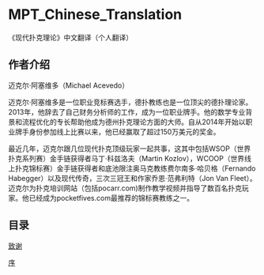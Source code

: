 # MPT_Chinese_Translation
《现代扑克理论》中文翻译（个人翻译）

## 作者介绍
迈克尔·阿塞维多（Michael Acevedo）

迈克尔·阿塞维多是一位职业竞标赛选手，德扑教练也是一位顶尖的德扑理论家。2013年，他辞去了自己财务分析师的工作，成为一位职业牌手。他的数学专业背景和流程优化的专长帮助他成为德州扑克理论方面的大师。自从2014年开始以职业牌手身份参加线上比赛以来，他已经赢取了超过150万美元的奖金。

最近几年，迈克尔跟几位现代扑克顶级玩家一起共事，这其中包括WSOP（世界扑克系列赛）金手链获得者马丁·科兹洛夫（Martin Kozlov），WCOOP（世界线上扑克锦标赛）金手链获得者和底池限注奥马克教练费尔南多·哈贝格（Fernando Habegger）以及现代传奇，三次三冠王和作家乔恩·范弗利特（Jon Van Fleet）。迈克尔为扑克培训网站（包括pocarr.com)制作教学视频并指导了数百名扑克玩家。他已经成为pocketfives.com最推荐的锦标赛教练之一。

## 目录

[致谢](0_00_致谢.md)

[序](0_01_序.md)
